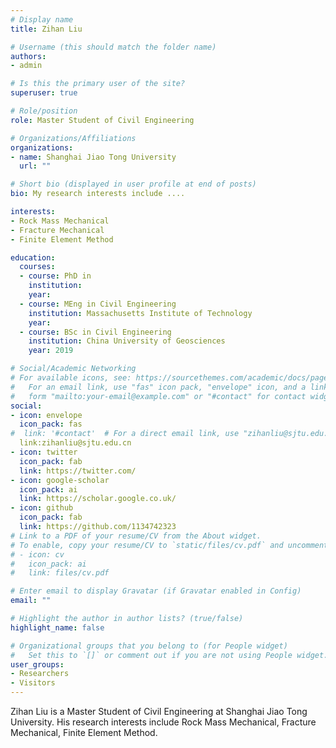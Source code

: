 ```yaml
---
# Display name
title: Zihan Liu

# Username (this should match the folder name)
authors:
- admin

# Is this the primary user of the site?
superuser: true

# Role/position
role: Master Student of Civil Engineering

# Organizations/Affiliations
organizations:
- name: Shanghai Jiao Tong University
  url: ""

# Short bio (displayed in user profile at end of posts)
bio: My research interests include ....

interests:
- Rock Mass Mechanical
- Fracture Mechanical
- Finite Element Method

education:
  courses:
  - course: PhD in 
    institution: 
    year: 
  - course: MEng in Civil Engineering
    institution: Massachusetts Institute of Technology
    year: 
  - course: BSc in Civil Engineering
    institution: China University of Geosciences
    year: 2019

# Social/Academic Networking
# For available icons, see: https://sourcethemes.com/academic/docs/page-builder/#icons
#   For an email link, use "fas" icon pack, "envelope" icon, and a link in the
#   form "mailto:your-email@example.com" or "#contact" for contact widget.
social:
- icon: envelope
  icon_pack: fas
#  link: '#contact'  # For a direct email link, use "zihanliu@sjtu.edu.cn".
  link:zihanliu@sjtu.edu.cn
- icon: twitter
  icon_pack: fab
  link: https://twitter.com/
- icon: google-scholar
  icon_pack: ai
  link: https://scholar.google.co.uk/
- icon: github
  icon_pack: fab
  link: https://github.com/1134742323
# Link to a PDF of your resume/CV from the About widget.
# To enable, copy your resume/CV to `static/files/cv.pdf` and uncomment the lines below.
# - icon: cv
#   icon_pack: ai
#   link: files/cv.pdf

# Enter email to display Gravatar (if Gravatar enabled in Config)
email: ""

# Highlight the author in author lists? (true/false)
highlight_name: false

# Organizational groups that you belong to (for People widget)
#   Set this to `[]` or comment out if you are not using People widget.
user_groups:
- Researchers
- Visitors
---
```


Zihan Liu is a Master Student of Civil Engineering at Shanghai Jiao Tong University. His research interests include Rock Mass Mechanical, Fracture Mechanical, Finite Element Method. 
